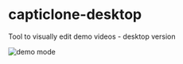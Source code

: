 # capticlone-desktop
Tool to visually edit demo videos - desktop version


![demo mode](https://psv4.userapi.com/c237031/u4015346/docs/d22/10d4faa4fa66/Screenshot_from_2023-03-15_08-50-19.png?extra=Vb17mCq-AXZC2xRdu5xjOiDAQdc0W-91BrI2CeHtOb6aSiNRQmz-EMWlUqEdqDashv78jOJdFAWvGHxnN-mzvWbn-ffGIR_i40GDNMx_tUODbud4TbOtVzoBfSHtDjFScyaQwNF4aU515fbNeng)
